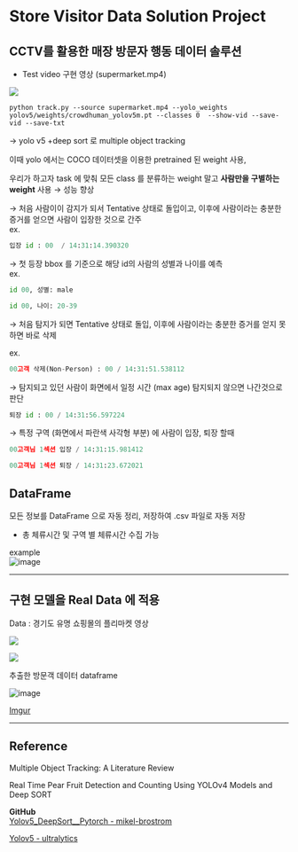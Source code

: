 # Store Visitor Data Solution Project
## CCTV를 활용한 매장 방문자 행동 데이터 솔루션

- Test video 구현 영상  (supermarket.mp4)

<a href='https://ifh.cc/v-ySbzKI' target='_blank'><img src='https://ifh.cc/g/ySbzKI.gif' border='0'></a>


```
python track.py --source supermarket.mp4 --yolo_weights yolov5/weights/crowdhuman_yolov5m.pt --classes 0  --show-vid --save-vid --save-txt
```



→ yolo v5 +deep sort 로 multiple object tracking

이때 yolo 에서는 COCO 데이터셋을 이용한 pretrained 된 weight 사용, 

우리가 하고자 task 에 맞춰  모든 class 를 분류하는 weight 말고  **사람만을 구별하는 weight** 사용 → 성능 향상

→ 처음 사람이이 감지가 되서 Tentative 상태로 돌입이고, 이후에 사람이라는 충분한 증거를 얻으면 사람이 입장한 것으로 간주  
ex.

```python
입장 id : 00  / 14:31:14.390320 
```
→ 첫 등장 bbox 를 기준으로 해당 id의 사람의 성별과 나이를 예측  
ex.

```python
id 00, 성별: male
```

```python
id 00, 나이: 20-39
```


→  처음 탐지가 되면 Tentative 상태로 돌입, 이후에 사람이라는 충분한 증거를 얻지 못하면 바로 삭제

ex. 

```python
00고객 삭제(Non-Person) : 00 / 14:31:51.538112
```

→ 탐지되고 있던 사람이 화면에서 일정 시간 (max age) 탐지되지 않으면 나간것으로 판단

```python
퇴장 id : 00 / 14:31:56.597224
```

→ 특정 구역 (화면에서 파란색 사각형 부분) 에 사람이 입장, 퇴장 할때

```python
00고객님 1섹션 입장 / 14:31:15.981412
```

```python
00고객님 1섹션 퇴장 / 14:31:23.672021
```




## DataFrame

모든 정보를 DataFrame 으로 자동 정리, 저장하여 .csv 파일로 자동 저장

- 총 체류시간 및 구역 별 체류시간 수집 가능



example  
![image](https://user-images.githubusercontent.com/84179578/142957803-69d52bbb-103c-4d64-9892-1a01a050d818.png)


----

## 구현 모델을  Real Data 에 적용

Data : 경기도 유명 쇼핑몰의 플리마켓 영상  




<a href='https://imgur.com/ciQepMo' target='_blank'><img src='https://i.imgur.com/252toyA.gif' border='0'></a>

![](https://i.imgur.com/252toyA.gif)


추출한 방문객 데이터 dataframe

![image](https://user-images.githubusercontent.com/84179578/145829108-5236c6ff-02de-4c90-8637-8fcae12d8c42.png)

[Imgur](https://imgur.com/ciQepMo)






----
## Reference

Multiple Object Tracking: A Literature Review
    

Real Time Pear Fruit Detection and Counting Using YOLOv4 Models and Deep SORT


__GitHub__  
[Yolov5_DeepSort__Pytorch - mikel-brostrom](https://github.com/mikel-brostrom/Yolov5_DeepSort_Pytorch)

[Yolov5 - ultralytics](https://github.com/ultralytics/yolov5)